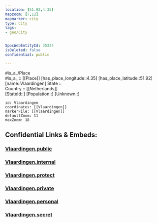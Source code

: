 ```yaml
---
location: [51.92,4.35] 
mapzoom: [7,12] 
mapmarker: city 
type: City
tags:
- geo/City


SpocWebEntityId: 35334
isDeleted: false
confidential: public

---
```

#is_a_/Place  
#is_a_ :: [[Place]] 
[has_place_longitude::4.35] 
[has_place_latitude::51.92] 
[name::Vlaardingen] 
State ::  
Country :: [[Netherlands]]  
[StateId::] 
[Population::] 
[Unknown::] 


```leaflet
id: Vlaardingen
coordinates: [[Vlaardingen]] 
markerFile: [[Vlaardingen]] 
defaultZoom: 11 
maxZoom: 18
```


## Confidential Links & Embeds: 

### [Vlaardingen.public](/_public/\Earth\Continent\Europe\Europe~West\Netherlands\Provinces~Netherlands\Zuid-Holland\CityVlaardingen.public.md) 

### [Vlaardingen.internal](/_internal/\Earth\Continent\Europe\Europe~West\Netherlands\Provinces~Netherlands\Zuid-Holland\CityVlaardingen.internal.md) 

### [Vlaardingen.protect](/_protect/\Earth\Continent\Europe\Europe~West\Netherlands\Provinces~Netherlands\Zuid-Holland\CityVlaardingen.protect.md) 

### [Vlaardingen.private](/_private/\Earth\Continent\Europe\Europe~West\Netherlands\Provinces~Netherlands\Zuid-Holland\CityVlaardingen.private.md) 

### [Vlaardingen.personal](/_personal/\Earth\Continent\Europe\Europe~West\Netherlands\Provinces~Netherlands\Zuid-Holland\CityVlaardingen.personal.md) 

### [Vlaardingen.secret](/_secret/\Earth\Continent\Europe\Europe~West\Netherlands\Provinces~Netherlands\Zuid-Holland\CityVlaardingen.secret.md)

